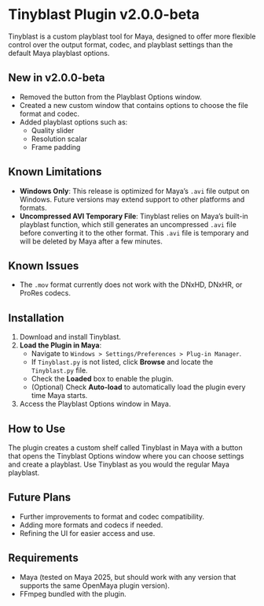 # Tinyblast Plugin v2.0.0-beta

Tinyblast is a custom playblast tool for Maya, designed to offer more flexible control over the output format, codec, and playblast settings than the default Maya playblast options.

## New in v2.0.0-beta
- Removed the button from the Playblast Options window.
- Created a new custom window that contains options to choose the file format and codec.
- Added playblast options such as:
  - Quality slider
  - Resolution scalar
  - Frame padding

## Known Limitations

- **Windows Only**: This release is optimized for Maya’s `.avi` file output on Windows. Future versions may extend support to other platforms and formats.
- **Uncompressed AVI Temporary File**: Tinyblast relies on Maya’s built-in playblast function, which still generates an uncompressed `.avi` file before converting it to the other format. This `.avi` file is temporary and will be deleted by Maya after a few minutes.

## Known Issues
- The `.mov` format currently does not work with the DNxHD, DNxHR, or ProRes codecs.

## Installation
1. Download and install Tinyblast.
2. **Load the Plugin in Maya**:
   - Navigate to `Windows > Settings/Preferences > Plug-in Manager`.
   - If `Tinyblast.py` is not listed, click **Browse** and locate the `Tinyblast.py` file.
   - Check the **Loaded** box to enable the plugin.
   - (Optional) Check **Auto-load** to automatically load the plugin every time Maya starts.
3. Access the Playblast Options window in Maya.

## How to Use
The plugin creates a custom shelf called Tinyblast in Maya with a button that opens the Tinyblast Options window where you can choose settings and create a playblast. Use Tinyblast as you would the regular Maya playblast.

## Future Plans
- Further improvements to format and codec compatibility.
- Adding more formats and codecs if needed.
- Refining the UI for easier access and use.

## Requirements
- Maya (tested on Maya 2025, but should work with any version that supports the same OpenMaya plugin version).
- FFmpeg bundled with the plugin.